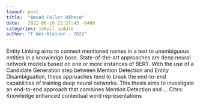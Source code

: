 ```yaml
---
layout: post
title:  "Amund Faller Råheim"
date:   2022-06-10 22:27:43 -0400
categories: jekyll update
author: "F Wei-Kleiner - 2022"
---
```

Entity Linking aims to connect mentioned names in a text to unambiguous entities in a knowledge base. State-of-the-art approaches are deep neural network models based on one or more instances of BERT. With the use of a Candidate Generation step between Mention Detection and Entity Disambiguation, these approaches tend to break the end-to-end capabilities of training deep neural networks. This thesis aims to investigate an end-to-end approach that combines Mention Detection and …
Cites: ‪Knowledge enhanced contextual word representations‬  